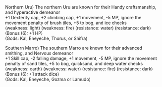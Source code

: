 Northern Uru) The northern Uru are known for their Handy craftsmanship, and hyperactive demeanor  
+1 Dexterity cap, +2 climbing cap, +1 movement, -5 MP, ignore the movement penalty of brush tiles, +5 to bog, and ice checks  
(weakness: light) (weakness: fire) (resistance: water) (resistance: dark) (Bonus (6): +1 HP)  
(Gods: Kal, Eneyeche, Thorus, or Shifra)  

Southern Marro) The southern Marro are known for their advanced smithing, and Nervous demeanor  
+1 Skill cap, -2 falling damage, +1 movement, -5 MP, ignore the movement penalty of sand tiles, +5 to bog, quicksand, and deep water checks  
(weakness: earth) (weakness: water) (resistance: fire) (resistance: dark) (Bonus (6): +1 attack dice)  
(Gods: Kal, Eneyeche, Gozma or Lamudo)